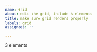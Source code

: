 ```yaml
---
name: Grid
about: edit the grid, include 3 elements
title: make sure grid renders properly
labels: grid
assignees: ''

---
```


3 elements
